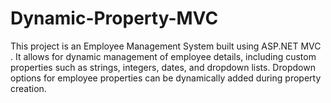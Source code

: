 # Dynamic-Property-MVC
This project is an Employee Management System built using ASP.NET MVC . It allows for dynamic management of employee details, including custom properties such as strings, integers, dates, and dropdown lists. Dropdown options for employee properties can be dynamically added during property creation.
